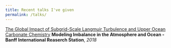 ```yaml
---
title: Recent talks I've given
permalink: /talks/
---
```


[The Global Impact of Subgrid-Scale Langmuir Turbulence and Upper Ocean Carbonate Chemistry][1]
**Modeling Imbalance in the Atmosphere and Ocean - Banff International Reaserch Station**, *2018*


[1]: http://www.birs.ca/events/2018/5-day-workshops/18w5119/videos/watch/201802221636-Smith.html